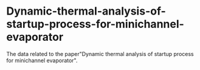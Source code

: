 # Dynamic-thermal-analysis-of-startup-process-for-minichannel-evaporator
The data related to the paper"Dynamic thermal analysis of startup process for minichannel evaporator".
